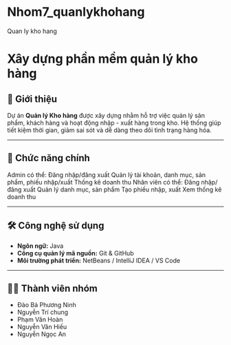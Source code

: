 # Nhom7_quanlykhohang

Quan ly kho hang
# Xây dựng phần mềm quản lý kho hàng

## 📖 Giới thiệu
Dự án **Quản lý Kho hàng** được xây dựng nhằm hỗ trợ việc quản lý sản phẩm, khách hàng và hoạt động nhập - xuất hàng trong kho.
Hệ thống giúp tiết kiệm thời gian, giảm sai sót và dễ dàng theo dõi tình trạng hàng hóa.

---

## 🎯 Chức năng chính
Admin có thể:
Đăng nhập/đăng xuất
Quản lý tài khoản, danh mục, sản phẩm, phiếu nhập/xuất
Thống kê doanh thu
Nhân viên có thể:
Đăng nhập/đăng xuất
Quản lý danh mục, sản phẩm
Tạo phiếu nhập, xuất
Xem thống kê doanh thu

---

## 🛠️ Công nghệ sử dụng
- **Ngôn ngữ:** Java  
- **Công cụ quản lý mã nguồn:** Git & GitHub  
- **Môi trường phát triển:** NetBeans / IntelliJ IDEA / VS Code  

---

## 👨‍💻 Thành viên nhóm
- Đào Bá Phương Ninh
- Nguyễn Trí chung
- Phạm Văn Hoàn
- Nguyễn Văn Hiếu
- Nguyễn Ngọc An
